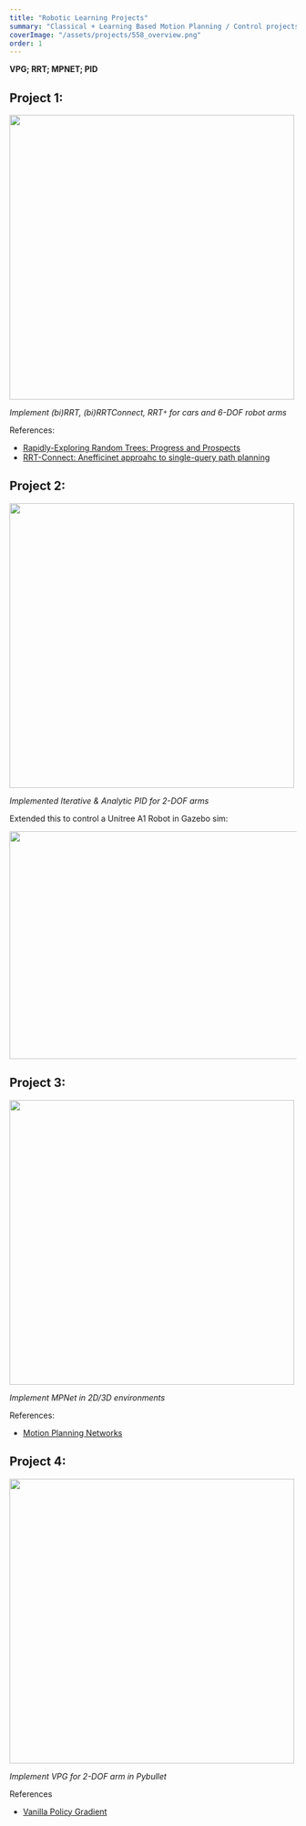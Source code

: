 ```yaml
---
title: "Robotic Learning Projects"
summary: "Classical + Learning Based Motion Planning / Control projects "
coverImage: "/assets/projects/558_overview.png"
order: 1
---
```

**VPG; RRT; MPNET; PID**
## Project 1:
<img src="/assets/projects/558_rrt-star.png" width="500" height="500">

*Implement (bi)RRT, (bi)RRTConnect, RRT`*` for cars and 6-DOF robot arms*

References:
- [Rapidly-Exploring Random Trees: Progress and Prospects](https://msl.cs.uiuc.edu/~lavalle/papers/LavKuf01.pdf)
- [RRT-Connect: Anefficinet approahc to single-query path planning]()

## Project 2:
<img src="/assets/projects/558_b1_pid.png" width="500" height="500">

*Implemented Iterative & Analytic PID for 2-DOF arms*

Extended this to control a Unitree A1 Robot in Gazebo sim:

<img src="/assets/projects/558_a1_pid.png" width="600" height="400">

## Project 3:

<img src="/assets/projects/558_mpnet.png" width="500" height="500">

*Implement MPNet in 2D/3D environments*


References:
- [Motion Planning Networks](https://arxiv.org/pdf/1806.05767)

## Project 4:


<img src="/assets/projects/558_vpg.png" width="500" height="500">

*Implement VPG for 2-DOF arm in Pybullet*

References
- [Vanilla Policy Gradient](https://spinningup.openai.com/en/latest/algorithms/vpg.html)
